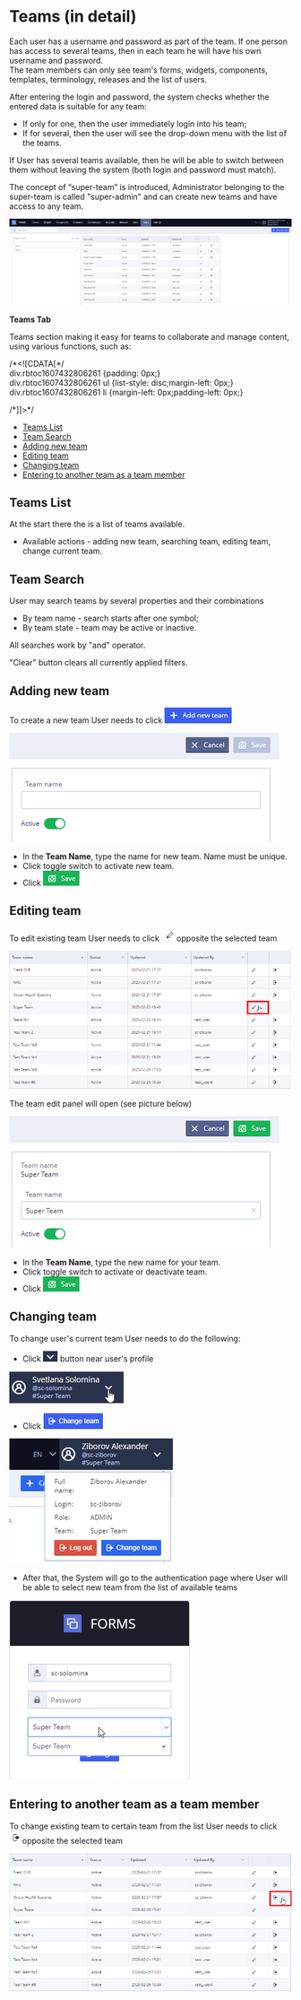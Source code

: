 # Teams \(in detail\)

Each user has a username and password as part of the team. If one person has access to several teams, then in each team he will have his own username and password.  
The team members can only see team's forms, widgets, components, templates, terminology, releases and the list of users.

After entering the login and password, the system checks whether the entered data is suitable for any team:

* If only for one, then the user immediately login into his team;
* If for several, then the user will see the drop-down menu with the list of the teams.

If User has several teams available, then he will be able to switch between them without leaving the system \(both login and password must match\). 

The concept of “super-team” is introduced, Administrator belonging to the super-team is called "super-admin" and can create new teams and have access to any team.

![](.gitbook/assets/34835606.png)

**Teams Tab**

Teams section making it easy for teams to collaborate and manage content, using various functions, such as:

/\*&lt;!\[CDATA\[\*/  
div.rbtoc1607432806261 {padding: 0px;}  
div.rbtoc1607432806261 ul {list-style: disc;margin-left: 0px;}  
div.rbtoc1607432806261 li {margin-left: 0px;padding-left: 0px;}  
  
/\*\]\]&gt;\*/

* [Teams List](ehr-forms-teams-in-detail.md#Teams%28indetail%29-TeamsList)
* [Team Search](ehr-forms-teams-in-detail.md#Teams%28indetail%29-TeamSearch)
* [Adding new team](ehr-forms-teams-in-detail.md#Teams%28indetail%29-Addingnewteam)
* [Editing team](ehr-forms-teams-in-detail.md#Teams%28indetail%29-Editingteam)
* [Changing team](ehr-forms-teams-in-detail.md#Teams%28indetail%29-Changingteam)
* [Entering to another team as a team member](ehr-forms-teams-in-detail.md#Teams%28indetail%29-Enteringtoanotherteamasateammember)

## Teams List <a id="Teams(indetail)-TeamsList"></a>

At the start there the is a list of teams available.

* Available actions - adding new team, searching team, editing team, change current team. 

## Team Search <a id="Teams(indetail)-TeamSearch"></a>

User may search teams by several properties and their combinations

* By team name - search starts after one symbol;
* By team state - team may be active or inactive.

All searches work by "and" operator.

"Clear" button clears all currently applied filters.

## Adding new team <a id="Teams(indetail)-Addingnewteam"></a>

To create a new team User needs to click ![](.gitbook/assets/34835622.png)

![](.gitbook/assets/34835620.png)

* In the **Team Name**, type the name for new team. Name must be unique.
* Click toggle switch to activate new team.
* Click ![](.gitbook/assets/34835621.png)

## Editing **team** <a id="Teams(indetail)-Editingteam"></a>

To edit existing team User needs to click ![](.gitbook/assets/34835631.png)opposite the selected team

![](.gitbook/assets/34835634.png)

The team edit panel will open \(see picture below\)

![](.gitbook/assets/34835629.png)

* In the **Team Name**, type the new name for your team.
* Click toggle switch to activate or deactivate team.
* Click ![](.gitbook/assets/34835621.png)

## Changing team <a id="Teams(indetail)-Changingteam"></a>

To change user's current team User needs to do the following:

* Click ![](.gitbook/assets/34835625.png) button near user's profile

![](.gitbook/assets/34835624.png)

* Click ![](.gitbook/assets/34835623.png)

![](.gitbook/assets/34835322.png)

* After that, the System will go to the authentication page where User will be able to select new team from the list of available teams

![](.gitbook/assets/34835626.png)

## Entering to another team as a team member <a id="Teams(indetail)-Enteringtoanotherteamasateammember"></a>

To change existing team to certain team from the list User needs to click ![](.gitbook/assets/34835639.png)opposite the selected team

![](.gitbook/assets/34835638.png)

